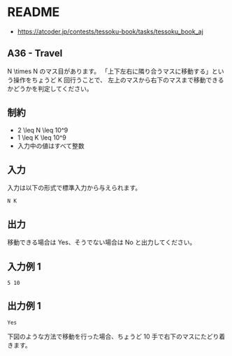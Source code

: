 # README
- <https://atcoder.jp/contests/tessoku-book/tasks/tessoku_book_aj>
## A36 - Travel
N \times N のマス目があります。
「上下左右に隣り合うマスに移動する」という操作をちょうど K 回行うことで、
左上のマスから右下のマスまで移動できるかどうかを判定してください。
## 制約
* 2 \leq N \leq 10^9
* 1 \leq K \leq 10^9
* 入力中の値はすべて整数
## 入力
入力は以下の形式で標準入力から与えられます。

```
N K
```
## 出力
移動できる場合は Yes、そうでない場合は No と出力してください。
## 入力例 1
```
5 10
```
## 出力例 1
```
Yes
```

下図のような方法で移動を行った場合、ちょうど 10 手で右下のマスにたどり着きます。
